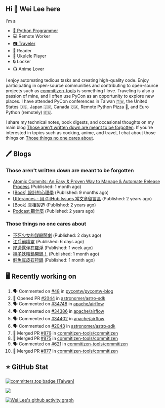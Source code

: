 ## Hi 👋 Wei Lee here

I'm a

* [🐍 Python Programmer](https://pycon-note.wei-lee.me/)
* 💻 Remote Worker
* [📷 Traveler](https://travlog.wei-lee.me/)
* 📖 Reader
* 🎵 Ukulele Player
* 🔒 Locker
* 📺 Anime Lover

I enjoy automating tedious tasks and creating high-quality code. Enjoy participating in open-source communities and contributing to open-source projects such as [commitizen-tools](https://github.com/commitizen-tools) is something I love. Traveling is also a passion of mine, and I often use PyCon as an opportunity to explore new places. I have attended PyCon conferences in Taiwan 🇹🇼, the United States 🇺🇸, Japan 🇯🇵, Canada 🇨🇦, Remote Python Pizza 🍕, and Euro Python (remotely) 🇪🇺.

I share my technical notes, book digests, and occasional thoughts on my main blog [Those aren't written down are meant to be forgotten](https://blog.wei-lee.me/). If you're interested in topics such as cooking, anime, and travel, I chat about those things on [Those things no one cares about](https://travlog.wei-lee.me/).

## 🖊️ Blogs

### Those aren't written down are meant to be forgotten

* [Atomic Commits: An Easy &amp; Proven Way to Manage &amp; Automate Release Process](https://blog.wei-lee.me/posts/tech/2023/08/atomic-commits-coscup-2023) (Published: 1 month ago)
* [[Book] 設計的心理學](https://blog.wei-lee.me/posts/book/2023/01/the-design-of-everyday-things) (Published: 9 months ago)
* [Utterances - 用 GitHub Issues 當文章留言區](https://blog.wei-lee.me/posts/tech/2022/02/use-github-issues-as-comment-system) (Published: 2 years ago)
* [[Book] 真相製造](https://blog.wei-lee.me/posts/book/2022/02/reality-is-business) (Published: 2 years ago)
* [Podcast 聽什麼](https://blog.wei-lee.me/posts/gossiping/2021/12/podcast-i-listen-to) (Published: 2 years ago)

### Those things no one cares about

* [不死少女的謀殺鬧劇](https://travlog.wei-lee.me/posts/review/2023/10/undead-girl-murder-farce) (Published: 2 days ago)
* [江戶前精靈](https://travlog.wei-lee.me/posts/review/2023/09/edomae-erufu) (Published: 6 days ago)
* [岸邊露伴在羅浮](https://travlog.wei-lee.me/posts/review/2023/09/rohan-at-the-louvre) (Published: 1 week ago)
* [撫子妖精鍋開鍋！](https://travlog.wei-lee.me/posts/cook/2023/08/season-nadeshiko-pot) (Published: 1 month ago)
* [鮭魚豆皮石狩鍋](https://travlog.wei-lee.me/posts/cook/2023/08/yuru-camp-salmon-pot) (Published: 1 month ago)

## 🖥️ Recently working on

1. 🗣 Commented on [#48](https://github.com/pycontw/pycontw-blog/issues/48) in [pycontw/pycontw-blog](https://github.com/pycontw/pycontw-blog)
2. 💪 Opened PR [#2044](https://github.com/astronomer/astro-sdk/pull/2044) in [astronomer/astro-sdk](https://github.com/astronomer/astro-sdk)
3. 🗣 Commented on [#34748](https://github.com/apache/airflow/issues/34748) in [apache/airflow](https://github.com/apache/airflow)
4. 🗣 Commented on [#34386](https://github.com/apache/airflow/issues/34386) in [apache/airflow](https://github.com/apache/airflow)
5. 🗣 Commented on [#34402](https://github.com/apache/airflow/issues/34402) in [apache/airflow](https://github.com/apache/airflow)
6. 🗣 Commented on [#2043](https://github.com/astronomer/astro-sdk/issues/2043) in [astronomer/astro-sdk](https://github.com/astronomer/astro-sdk)
7. 🎉 Merged PR [#876](https://github.com/commitizen-tools/commitizen/pull/876) in [commitizen-tools/commitizen](https://github.com/commitizen-tools/commitizen)
8. 🎉 Merged PR [#875](https://github.com/commitizen-tools/commitizen/pull/875) in [commitizen-tools/commitizen](https://github.com/commitizen-tools/commitizen)
9. 🗣 Commented on [#621](https://github.com/commitizen-tools/commitizen/issues/621) in [commitizen-tools/commitizen](https://github.com/commitizen-tools/commitizen)
10. 🎉 Merged PR [#877](https://github.com/commitizen-tools/commitizen/pull/877) in [commitizen-tools/commitizen](https://github.com/commitizen-tools/commitizen)


## ⭐ GitHub Stat

[![committers.top badge (Taiwan)](https://user-badge.committers.top/taiwan_public/Lee-W.svg)](https://user-badge.committers.top/taiwan_public/Lee-W)

[![](https://github-readme-stats.vercel.app/api?username=Lee-W&show_icons=true&hide_title=true&cache_seconds=86400)](https://github.com/anuraghazra/github-readme-stats)

[![Wei Lee's github activity graph](https://github-readme-activity-graph.vercel.app/graph?username=Lee-W&theme=dracula)](https://github.com/ashutosh00710/github-readme-activity-graph)
